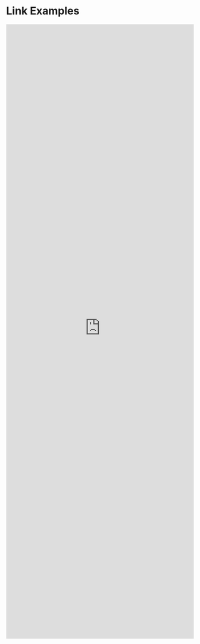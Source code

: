 # Link Examples

<iframe 
    title='Link Examples'
    src='https://fabricweb.z5.web.core.windows.net/pr-deploy-site/refs/heads/master/fabric-website-resources/dist/index.html#/examples/link?docsExample=true'
    frameborder='no'
    height='1650'
    style='width: 100%;'
>